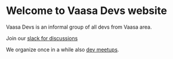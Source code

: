 # Welcome to Vaasa Devs website

Vaasa Devs is an informal group of all devs from Vaasa area.

Join our [slack for discussions](https://join.slack.com/t/vaasawebdev/shared_invite/zt-19xj635kw-r_c7h3iPsakDMHN9wmJcEg)

We organize once in a while also [dev meetups](https://www.vaasawebdev.fi/).
